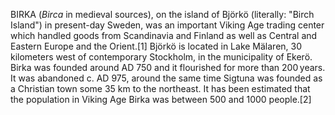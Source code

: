 BIRKA (_Birca_ in medieval sources), on the island of Björkö (literally: "Birch Island") in present-day Sweden, was an important Viking Age trading center which handled goods from Scandinavia and Finland as well as Central and Eastern Europe and the Orient.[1] Björkö is located in Lake Mälaren, 30 kilometers west of contemporary Stockholm, in the municipality of Ekerö. Birka was founded around AD 750 and it flourished for more than 200 years. It was abandoned c. AD 975, around the same time Sigtuna was founded as a Christian town some 35 km to the northeast. It has been estimated that the population in Viking Age Birka was between 500 and 1000 people.[2]
